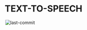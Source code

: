 <h1>TEXT-TO-SPEECH</h1>
<img alt="last-commit" src="https://img.shields.io/github/last-commit/Mohamed2247/Text-To-Speech?style=flat&logo=git&logoColor=white&color=0080ff" class="inline-block mx-1" style="margin: 0px 2px;">
